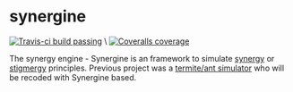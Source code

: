 synergine
=========

[![Travis-ci build passing](https://travis-ci.org/buxx/synergine.svg?branch=master)](https://travis-ci.org/buxx/synergine) \ 
[![Coveralls coverage](https://coveralls.io/repos/buxx/synergine/badge.png?branch=master)](https://coveralls.io/r/buxx/synergine)

The synergy engine - Synergine is an framework to simulate [synergy](https://en.wikipedia.org/wiki/Synergy) or [stigmergy](https://en.wikipedia.org/wiki/Stigmergy) principles. Previous project was a [termite/ant simulator](https://github.com/buxx/simtermites) who will be recoded with Synergine based.
